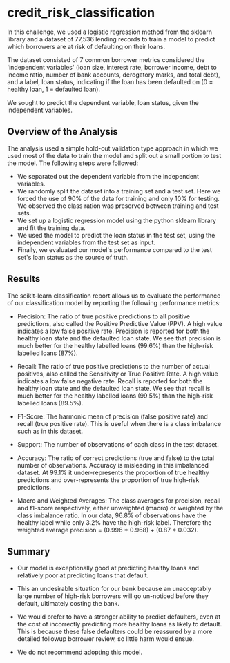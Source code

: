 # credit_risk_classification

In this challenge, we used a logistic regression method from the sklearn library and a dataset of 77,536 lending records to train a model to predict which borrowers are at risk of defaulting on their loans.

The dataset consisted of 7 common borrower metrics considered the 'independent variables' (loan size, interest rate, borrower income, debt to income ratio, number of bank accounts, derogatory marks, and total debt), and a label, loan status, indicating if the loan has been defaulted on (0 = healthy loan, 1 =  defaulted loan).

We sought to predict the dependent variable, loan status, given the independent variables.

## Overview of the Analysis

The analysis used a simple hold-out validation type approach in which we used most of the data to train the model and split out a small portion to test the model. The following steps were followed:

* We separated out the dependent variable from the independent variables.
* We randomly split the dataset into a training set and a test set. Here we forced the use of 90% of the data for training and only 10% for testing. We observed the class ration was preserved between training and test sets.
* We set up a logistic regression model using the python sklearn library and fit the training data.
* We used the model to predict the loan status in the test set, using the independent variables from the test set as input.
* Finally, we evaluated our model's performance compared to the test set's loan status as the source of truth.

## Results

The scikit-learn classification report allows us to evaluate the performance of our classification model by reporting the following performance metrics:

* Precision: The ratio of true positive predictions to all positive predictions, also called the Positive Predictive Value (PPV). A high value indicates a low false positive rate. Precision is reported for both the healthy loan state and the defaulted loan state. We see that precision is much better for the healthy labelled loans (99.6%) than the high-risk labelled loans (87%).  

* Recall: The ratio of true positive predictions to the number of actual positives, also called the Sensitivity or True Positive Rate. A high value indicates a low false negative rate. Recall is reported for both the healthy loan state and the defaulted loan state. We see that recall is much better for the healthy labelled loans (99.5%) than the high-risk labelled loans (89.5%).

* F1-Score: The harmonic mean of precision (false positive rate) and recall (true positive rate). This is useful when there is a class imbalance such as in this dataset.

* Support: The number of observations of each class in the test dataset.

* Accuracy: The ratio of correct predictions (true and false) to the total number of observations. Accuracy is misleading in this imbalanced dataset. At 99.1% it under-represents the proportion of true healthy predictions and over-represents the proportion of true high-risk predictions.

* Macro and Weighted Averages: The class averages for precision, recall and f1-score respectively, either unweighted (macro) or weighted by the class imbalance ratio. In our data, 96.8% of observations have the healthy label while only 3.2% have the high-risk label. Therefore the weighted average precision = (0.996 * 0.968) + (0.87 * 0.032).


## Summary

* Our model is exceptionally good at predicting healthy loans and relatively poor at predicting loans that default.

* This an undesirable situation for our bank because an unacceptably large number of high-risk borrowers will go un-noticed before they default, ultimately costing the bank. 

* We would prefer to have a stronger ability to predict defaulters, even at the cost of incorrectly predicting more healthy loans as likely to default. This is because these false defaulters could be reassured by a more detailed followup borrower review, so little harm would ensue.

* We do not recommend adopting this model.
